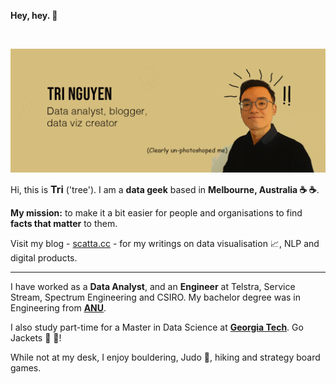 <!--
**tri47/tri47** is a ✨ _special_ ✨ repository because its `README.md` (this file) appears on your GitHub profile.
**Hey, hey.**
Here are some ideas to get you started:

- 🔭 I’m currently working on ...
- 🌱 I’m currently learning ...
- 👯 I’m looking to collaborate on ...
- 🤔 I’m looking for help with ...
- 💬 Ask me about ...
- 📫 How to reach me: ...
- 😄 Pronouns: ...
- ⚡ Fun fact: ...
-->
**Hey, hey. :wave:**

<br>

![](https://raw.githubusercontent.com/tri47/tri47/master/Tri_github.png)
<br>

Hi, this is <span class="red-text" style="font-size: 16px"> **Tri**</span> ('tree'). I am a **data geek** based in <span class="red-text">**Melbourne, Australia :coffee: :coffee:**</span>. 

**My mission:** to make it a bit easier for people and organisations to find <span class="red-text">**facts that matter**</span> to them.

Visit my blog - [scatta.cc](https://www.scatta.cc) - for my writings on data visualisation :chart_with_upwards_trend:, NLP and digital products.

---
I have worked as a <span class="red-text">**Data Analyst**</span>, and an <span class="red-text">**Engineer**</span> at Telstra, Service Stream, Spectrum Engineering and CSIRO. My bachelor degree was in Engineering from [**ANU**](https://www.anu.edu.au/).

I also study part-time for a Master in Data Science at [**Georgia Tech**](https://www.gatech.edu/). Go Jackets :honeybee: :honeybee:!

While not at my desk, I enjoy bouldering, Judo :muscle:, hiking and strategy board games.

